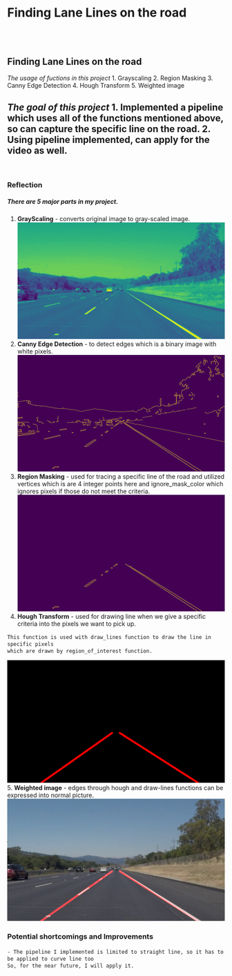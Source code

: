 # Finding Lane Lines on the road
​
---
**Finding Lane Lines on the road**
​
---
*The usage of fuctions in this project*
    1. Grayscaling
    2. Region Masking
    3. Canny Edge Detection
    4. Hough Transform
    5. Weighted image
    
*The goal of this project*
    1. Implemented a **pipeline** which uses all of the functions mentioned above, 
    so can capture the specific line on the road. 
    2. Using pipeline implemented, can apply for the **video** as well.
​
---
​
### Reflection 
    
   ##### There are 5 major parts in my project.
   1. **GrayScaling** - converts original image to gray-scaled image.
   ![alt text](/test_images_output/0.jpg "GrayScaling")
   2. **Canny Edge Detection** - to detect edges which is a binary image with white pixels.
   ![alt text](/test_images_output/1.jpg "Canny")
   3. **Region Masking** - used for tracing a specific line of the road 
   and utilized vertices which is are 4 integer points here and 
   ignore_mask_color which ignores pixels if those do not meet the criteria.
   ![alt text](/test_images_output/2.jpg "Region")
   4. **Hough Transform** - used for drawing line when we give a specific criteria into the pixels we want to pick up.
    
    This function is used with draw_lines function to draw the line in specific pixels 
    which are drawn by region_of_interest function.
   ![alt text](/test_images_output/3.jpg "Hough")
   5. **Weighted image** - edges through hough and draw-lines functions can be expressed into normal picture. 
   ![alt text](/test_images_output/4.jpg "Weight")
   
### Potential shortcomings and Improvements
    - The pipeline I implemented is limited to straight line, so it has to be applied to curve line too
    So, for the near future, I will apply it.

​

